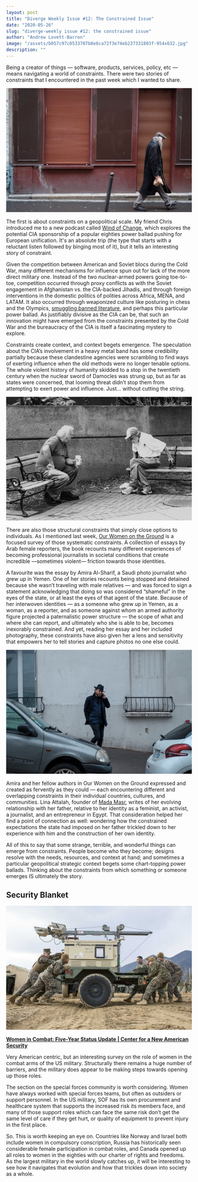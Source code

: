 ```yaml
---
layout: post
title: "Diverge Weekly Issue #12: The Constrained Issue"
date: "2020-05-26"
slug: "diverge-weekly issue #12: the constrained issue"
author: "Andrew Lovett-Barron"
image: "/assets/b057c97c0533707b8e6ca72f3e74eb237331803f-954x632.jpg"
description: ""
---
```


Being a creator of things — software, products, services, policy, etc — means navigating a world of constraints. There were two stories of constraints that I encountered in the past week which I wanted to share.

![](/assets/a869f7304125e66efb8b8d3ba4729a2521da69c6-2048x1365.jpg)

The first is about constraints on a geopolitical scale. My friend Chris introduced me to a new podcast called [Wind of Change](https://crooked.com/podcast-series/wind-of-change/), which explores the potential CIA sponsorship of a popular eighties power ballad pushing for European unification. It's an absolute trip (the type that starts with a reluctant listen followed by binging most of it), but it tells an interesting story of constraint.

Given the competition between American and Soviet blocs during the Cold War, many different mechanisms for influence spun out for lack of the more direct military one. Instead of the two nuclear-armed powers going toe-to-toe, competition occurred through proxy conflicts as with the Soviet engagement in Afghanistan vs. the CIA-backed Jihadis, and through foreign interventions in the domestic politics of polities across Africa, MENA, and LATAM. It also occurred through weaponized culture like posturing in chess and the Olympics, [smuggling banned literature](https://www.cia.gov/library/readingroom/collection/doctor-zhivago), and perhaps this particular power ballad. As justifiably divisive as the CIA can be, that such an innovation might have emerged from the constraints presented by the Cold War and the bureaucracy of the CIA is itself a fascinating mystery to explore.

Constraints create context, and context begets emergence. The speculation about the CIA’s involvement in a heavy metal band has some credibility partially because these clandestine agencies were scrambling to find ways of exerting influence when the old methods were no longer tenable options. The whole violent history of humanity skidded to a stop in the twentieth century when the nuclear sword of Damocles was strung up, but as far as states were concerned, that looming threat didn’t stop them from attempting to exert power and influence. Just… without cutting the string.

![](/assets/d0f4856520d6ead304d16550c3c1ec69298f7dbd-2048x1365.jpg)

There are also those structural constraints that simply close options to individuals. As I mentioned last week, [Our Women on the Ground](https://amzn.to/36y6yOr) is a focused survey of those systematic constraints. A collection of essays by Arab female reporters, the book recounts many different experiences of becoming professional journalists in societal conditions that create incredible —sometimes violent— friction towards those identities.

A favourite was the essay by Amira Al-Sharif, a Saudi photo journalist who grew up in Yemen. One of her stories recounts being stopped and detained because she wasn’t traveling with male relatives — and was forced to sign a statement acknowledging that doing so was considered “shameful” in the eyes of the state, or at least the eyes of that agent of the state. Because of her interwoven identities — as a someone who grew up in Yemen, as a woman, as a reporter, and as someone against whom an armed authority figure projected a paternalistic power structure — the scope of what and where she can report, and ultimately who she is able to be, becomes inexorably constrained. And yet, reading her essay and her included photography, these constraints have also given her a lens and sensitivity that empowers her to tell stories and capture photos no one else could.

![](/assets/d033f355c8dc7a73aa2637d5abcf1555fbe8d105-2048x1366.jpg)

Amira and her fellow authors in Our Women on the Ground expressed and created as fervently as they could — each encountering different and overlapping constraints in their individual countries, cultures, and communities. Lina Attalah, founder of [Mada Masr](https://madamasr.com/en), writes of her evolving relationship with her father, relative to her identity as a feminist, an activist, a journalist, and an entrepreneur in Egypt. That consideration helped her find a point of connection as well: wondering how the constrained expectations the state had imposed on her father trickled down to her experience with him and the construction of her own identity.

All of this to say that some strange, terrible, and wonderful things can emerge from constraints. People become who they become; designs resolve with the needs, resources, and context at hand; and sometimes a particular geopolitical strategic context begets some chart-topping power ballads. Thinking about the constraints from which something or someone emerges IS ultimately the story.

## Security Blanket

![](/assets/1460c3f725d3e0e6308b6d1043131187305c881c-1180x787.jpg)

[**Women in Combat: Five-Year Status Update | Center for a New American Security**](https://www.cnas.org/publications/commentary/women-in-combat-five-year-status-update)

Very American centric, but an interesting survey on the role of women in the combat arms of the US military. Structurally there remains a huge number of barriers, and the military does appear to be making steps towards opening up those roles.

The section on the special forces community is worth considering. Women have always worked with special forces teams, but often as outsiders or support personnel. In the US military, SOF has its own procurement and healthcare system that supports the increased risk its members face, and many of those support roles which can face the same risk don’t get the same level of care if they get hurt, or quality of equipment to prevent injury in the first place.

So. This is worth keeping an eye on. Countries like Norway and Israel both include women in compulsory conscription, Russia has historically seen considerable female participation in combat roles, and Canada opened up all roles to women in the eighties with our charter of rights and freedoms. As the largest military in the world slowly catches up, it will be interesting to see how it navigates that evolution and how that trickles down into society as a whole.

